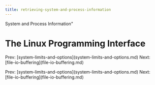 ```yaml
---
title: retrieving-system-and-process-information
---
```


System and Process Information\"

# The Linux Programming Interface

Prev:
\[system-limits-and-options](system-limits-and-options.md)
Next: \[file-io-buffering](file-io-buffering.md)

Prev:
\[system-limits-and-options](system-limits-and-options.md)
Next: \[file-io-buffering](file-io-buffering.md)
